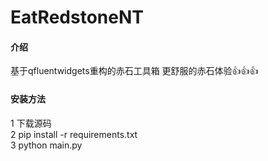 # EatRedstoneNT

#### 介绍
基于qfluentwidgets重构的赤石工具箱
更舒服的赤石体验👍👍👍



#### 安装方法

1 下载源码<br>
2 pip install -r requirements.txt<br>
3 python main.py







